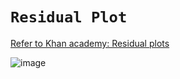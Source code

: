 # `Residual Plot`

[Refer to Khan academy: Residual plots](https://www.khanacademy.org/math/ap-statistics/bivariate-data-ap/modal/v/residual-plots)

![image](https://user-images.githubusercontent.com/14041622/43885911-d3bf4514-9bec-11e8-87b2-32e24bc2ffd4.png)

